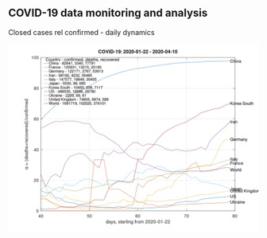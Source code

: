 ## COVID-19 data monitoring and analysis

Closed cases rel confirmed - daily dynamics

![](./docs/images/closed-rel-confirmed.png)